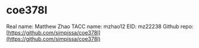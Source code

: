 # coe378l

Real name: Matthew Zhao
TACC name: mzhao12
EID: mz22238
Github repo: [https://github.com/simpissa/coe378l](https://github.com/simpissa/coe378l)
